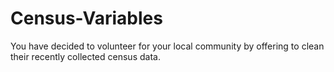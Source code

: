 # Census-Variables
You have decided to volunteer for your local community by offering to clean their recently collected census data.
